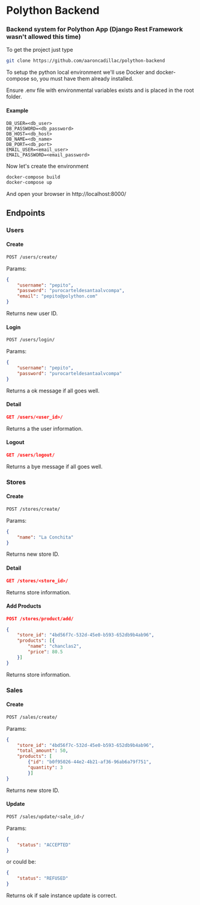 # Polython Backend

### Backend system for Polython App (Django Rest Framework wasn't allowed this time)

To get the project just type

```bash
git clone https://github.com/aaroncadillac/polython-backend
```

To setup the python local environment we'll use Docker and docker-compose so, you must have them already installed.

Ensure .env file with environmental variables exists and is placed in the root folder.

#### Example

```
DB_USER=<db_user>
DB_PASSWORD=<db_password>
DB_HOST=<db_host>
DB_NAME=<db_name>
DB_PORT=<db_port>
EMAIL_USER=<email_user>
EMAIL_PASSWORD=<email_password>
```


Now let's create the environment

```bash
docker-compose build
docker-compose up
```

And open your browser in http://localhost:8000/


## Endpoints

### Users

#### Create

```bash
POST /users/create/
```

Params:

```json
{
	"username": "pepito",
	"password": "purocarteldesantaalvcompa",
	"email": "pepito@polython.com"
}
```

Returns new user ID.

#### Login

```bash
POST /users/login/
```

Params:

```json
{
	"username": "pepito",
	"password": "purocarteldesantaalvcompa"
}
```

Returns a ok message if all goes well.

#### Detail

```json
GET /users/<user_id>/
```

Returns a the user information.

#### Logout

```json
GET /users/logout/
```

Returns a bye message if all goes well.

### Stores

#### Create

```bash
POST /stores/create/
```

Params:

```json
{
	"name": "La Conchita"
}
```

Returns new store ID.

#### Detail

```json
GET /stores/<store_id>/
```

Returns store information.

#### Add Products

```json
POST /stores/product/add/
```

```json
{
	"store_id": "4bd56f7c-532d-45e0-b593-652db9b4ab96",
	"products": [{
		"name": "chanclas2",
		"price": 80.5
	}]
}
```

Returns store information.

### Sales

#### Create

```bash
POST /sales/create/
```

Params:

```json
{
	"store_id": "4bd56f7c-532d-45e0-b593-652db9b4ab96",
	"total_amount": 50,
	"products": [
		{"id": "b0f95026-44e2-4b21-af36-96ab6a79f751",
		"quantity": 3
		}]
}
```

Returns new store ID.


#### Update

```bash
POST /sales/update/<sale_id>/
```

Params:

```json
{
	"status": "ACCEPTED"
}
```

or could be:

```json
{
	"status": "REFUSED"
}
```

Returns ok if sale instance update is correct.

